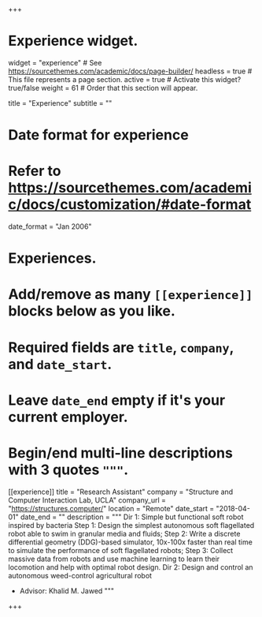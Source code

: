 +++
# Experience widget.
widget = "experience"  # See https://sourcethemes.com/academic/docs/page-builder/
headless = true  # This file represents a page section.
active = true  # Activate this widget? true/false
weight = 61  # Order that this section will appear.

title = "Experience"
subtitle = ""

# Date format for experience
#   Refer to https://sourcethemes.com/academic/docs/customization/#date-format
date_format = "Jan 2006"

# Experiences.
#   Add/remove as many `[[experience]]` blocks below as you like.
#   Required fields are `title`, `company`, and `date_start`.
#   Leave `date_end` empty if it's your current employer.
#   Begin/end multi-line descriptions with 3 quotes `"""`.
[[experience]]
  title = "Research Assistant"
  company = "Structure and Computer Interaction Lab, UCLA"
  company_url = "https://structures.computer/"
  location = "Remote"
  date_start = "2018-04-01"
  date_end = ""
  description = """
  Dir 1: Simple but functional soft robot inspired by bacteria
  Step 1: Design the simplest autonomous soft flagellated robot able to swim in granular media and fluids;
  Step 2: Write a discrete differential geometry (DDG)-based simulator, 10x-100x faster than real time to simulate the performance of soft flagellated robots; 
  Step 3: Collect massive data from robots and use machine learning to learn their locomotion and help with optimal robot design.
  Dir 2: Design and control an autonomous weed-control agricultural robot
  * Advisor: Khalid M. Jawed
  """

+++
